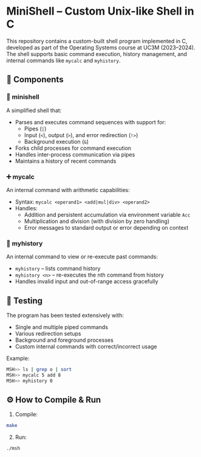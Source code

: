 # MiniShell – Custom Unix-like Shell in C

This repository contains a custom-built shell program implemented in C, developed as part of the Operating Systems course at UC3M (2023–2024). The shell supports basic command execution, history management, and internal commands like `mycalc` and `myhistory`.

## 🧩 Components

### 🐚 minishell
A simplified shell that:
- Parses and executes command sequences with support for:
  - Pipes (`|`)
  - Input (`<`), output (`>`), and error redirection (`!>`)
  - Background execution (`&`)
- Forks child processes for command execution
- Handles inter-process communication via pipes
- Maintains a history of recent commands

### ➕ mycalc
An internal command with arithmetic capabilities:
- Syntax: `mycalc <operand1> <add|mul|div> <operand2>`
- Handles:
  - Addition and persistent accumulation via environment variable `Acc`
  - Multiplication and division (with division by zero handling)
  - Error messages to standard output or error depending on context

### 📜 myhistory
An internal command to view or re-execute past commands:
- `myhistory` – lists command history
- `myhistory <n>` – re-executes the nth command from history
- Handles invalid input and out-of-range access gracefully

## 🧪 Testing

The program has been tested extensively with:
- Single and multiple piped commands
- Various redirection setups
- Background and foreground processes
- Custom internal commands with correct/incorrect usage

Example:
```bash
MSH>> ls | grep o | sort
MSH>> mycalc 5 add 8
MSH>> myhistory 0
```

## ⚙️ How to Compile & Run

1. Compile:
```bash
make
```

2. Run:
```bash
./msh
```
